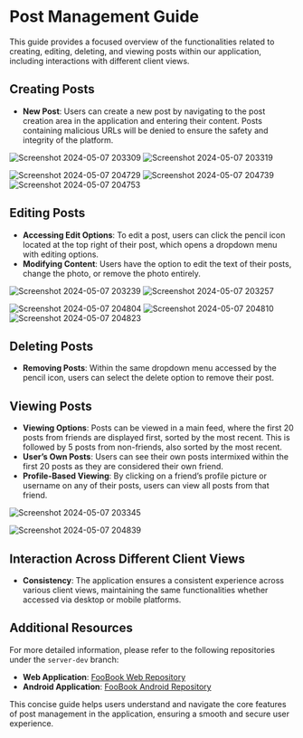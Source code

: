 # Post Management Guide

This guide provides a focused overview of the functionalities related to creating, editing, deleting, and viewing posts within our application, including interactions with different client views.

## Creating Posts
- **New Post**: Users can create a new post by navigating to the post creation area in the application and entering their content. Posts containing malicious URLs will be denied to ensure the safety and integrity of the platform.

![Screenshot 2024-05-07 203309](https://github.com/TomerBeren/FooBook_Server/assets/118894673/44a2c989-e894-412c-8d31-33ccddb07551)
![Screenshot 2024-05-07 203319](https://github.com/TomerBeren/FooBook_Server/assets/118894673/88874f8a-241e-4c08-92ef-1fa8d915552e)

![Screenshot 2024-05-07 204729](https://github.com/TomerBeren/FooBook_Server/assets/118894673/62c8dd0e-cf53-4850-aa50-e67791d41341)
![Screenshot 2024-05-07 204739](https://github.com/TomerBeren/FooBook_Server/assets/118894673/5ab40c3a-c81b-4d1b-9061-553d7e770521)
![Screenshot 2024-05-07 204753](https://github.com/TomerBeren/FooBook_Server/assets/118894673/759a1821-89b4-4c21-a015-0342dcb343d1)


## Editing Posts
- **Accessing Edit Options**: To edit a post, users can click the pencil icon located at the top right of their post, which opens a dropdown menu with editing options.
- **Modifying Content**: Users have the option to edit the text of their posts, change the photo, or remove the photo entirely.

![Screenshot 2024-05-07 203239](https://github.com/TomerBeren/FooBook_Server/assets/118894673/a3801b61-b0fb-4bb5-8051-f99416ea0940)
![Screenshot 2024-05-07 203257](https://github.com/TomerBeren/FooBook_Server/assets/118894673/0fe1b5f7-761d-4d45-be34-46ad431944cd)

![Screenshot 2024-05-07 204804](https://github.com/TomerBeren/FooBook_Server/assets/118894673/4ceb8951-b442-4fa9-a0b4-d2c58aca7d0c)
![Screenshot 2024-05-07 204810](https://github.com/TomerBeren/FooBook_Server/assets/118894673/79ae57bc-787b-4dfa-bfd9-6540cd41ad37)
![Screenshot 2024-05-07 204823](https://github.com/TomerBeren/FooBook_Server/assets/118894673/a12f4c7e-0b5c-4094-ac87-f052677c6221)


## Deleting Posts
- **Removing Posts**: Within the same dropdown menu accessed by the pencil icon, users can select the delete option to remove their post.

## Viewing Posts
- **Viewing Options**: Posts can be viewed in a main feed, where the first 20 posts from friends are displayed first, sorted by the most recent. This is followed by 5 posts from non-friends, also sorted by the most recent.
- **User’s Own Posts**: Users can see their own posts intermixed within the first 20 posts as they are considered their own friend.
- **Profile-Based Viewing**: By clicking on a friend’s profile picture or username on any of their posts, users can view all posts from that friend.

![Screenshot 2024-05-07 203345](https://github.com/TomerBeren/FooBook_Server/assets/118894673/6e73a61d-8024-4944-be0a-a6e6e9c2310d)

![Screenshot 2024-05-07 204839](https://github.com/TomerBeren/FooBook_Server/assets/118894673/c9e00a54-c855-431b-93d2-b3bdddb95522)


## Interaction Across Different Client Views
- **Consistency**: The application ensures a consistent experience across various client views, maintaining the same functionalities whether accessed via desktop or mobile platforms.

## Additional Resources
For more detailed information, please refer to the following repositories under the `server-dev` branch:
- **Web Application**: [FooBook Web Repository](https://github.com/TomerBeren/FooBook_Web)
- **Android Application**: [FooBook Android Repository](https://github.com/RoeiMesi/FooBook_Android)

This concise guide helps users understand and navigate the core features of post management in the application, ensuring a smooth and secure user experience.
